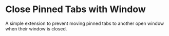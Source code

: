# Close Pinned Tabs with Window

A simple extension to prevent moving pinned tabs to another open window when their window is closed.
